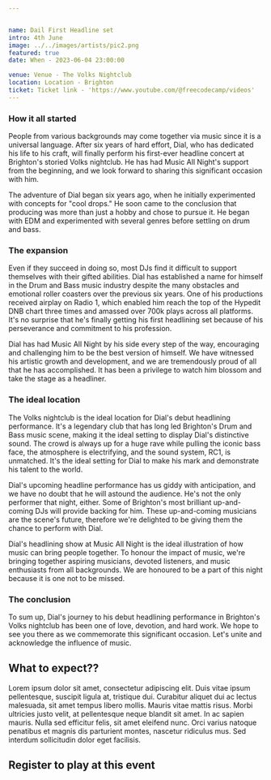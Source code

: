 ```yaml
---


name: Dail First Headline set
intro: 4th June
image: ../../images/artists/pic2.png
featured: true
date: When - 2023-06-04 23:00:00

venue: Venue - The Volks Nightclub
location: Location - Brighton
ticket: Ticket link - 'https://www.youtube.com/@freecodecamp/videos'
---
```


### How it all started

People from various backgrounds may come together via music since it is a universal language. After
six years of hard effort, Dial, who has dedicated his life to his craft, will finally perform his
first-ever headline concert at Brighton's storied Volks nightclub. He has had Music All Night's
support from the beginning, and we look forward to sharing this significant occasion with him.

The adventure of Dial began six years ago, when he initially experimented with concepts for "cool
drops." He soon came to the conclusion that producing was more than just a hobby and chose to pursue
it. He began with EDM and experimented with several genres before settling on drum and bass.

### The expansion

Even if they succeed in doing so, most DJs find it difficult to support themselves with their gifted
abilities. Dial has established a name for himself in the Drum and Bass music industry despite the
many obstacles and emotional roller coasters over the previous six years. One of his productions
received airplay on Radio 1, which enabled him reach the top of the Hypedit DNB chart three times
and amassed over 700k plays across all platforms. It's no surprise that he's finally getting his
first headlining set because of his perseverance and commitment to his profession.

Dial has had Music All Night by his side every step of the way, encouraging and challenging him to
be the best version of himself. We have witnessed his artistic growth and development, and we are
tremendously proud of all that he has accomplished. It has been a privilege to watch him blossom and
take the stage as a headliner.

### The ideal location

The Volks nightclub is the ideal location for Dial's debut headlining performance. It's a legendary
club that has long led Brighton's Drum and Bass music scene, making it the ideal setting to display
Dial's distinctive sound. The crowd is always up for a huge rave while pulling the iconic bass face,
the atmosphere is electrifying, and the sound system, RC1, is unmatched. It's the ideal setting for
Dial to make his mark and demonstrate his talent to the world.

Dial's upcoming headline performance has us giddy with anticipation, and we have no doubt that he
will astound the audience. He's not the only performer that night, either. Some of Brighton's most
brilliant up-and-coming DJs will provide backing for him. These up-and-coming musicians are the
scene's future, therefore we're delighted to be giving them the chance to perform with Dial.

Dial's headlining show at Music All Night is the ideal illustration of how music can bring people
together. To honour the impact of music, we're bringing together aspiring musicians, devoted
listeners, and music enthusiasts from all backgrounds. We are honoured to be a part of this night
because it is one not to be missed.

### The conclusion

To sum up, Dial's journey to his debut headlining performance in Brighton's Volks nightclub has been
one of love, devotion, and hard work. We hope to see you there as we commemorate this significant
occasion. Let's unite and acknowledge the influence of music.
## What to expect??

Lorem ipsum dolor sit amet, consectetur adipiscing elit. Duis vitae ipsum pellentesque, suscipit
ligula at, tristique dui. Curabitur aliquet dui ac lectus malesuada, sit amet tempus libero mollis.
Mauris vitae mattis risus. Morbi ultricies justo velit, at pellentesque neque blandit sit amet. In
ac sapien mauris. Nulla sed efficitur felis, sit amet eleifend nunc. Orci varius natoque penatibus
et magnis dis parturient montes, nascetur ridiculus mus. Sed interdum sollicitudin dolor eget
facilisis.


## Register to play at this event


